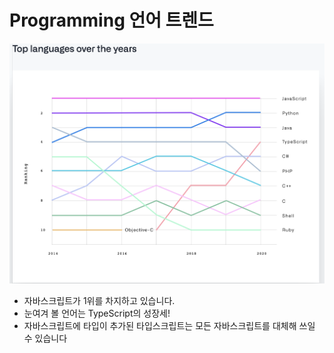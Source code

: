 # Programming 언어 트렌드

![캡처](./img/topLanguages.png)

- 자바스크립트가 1위를 차지하고 있습니다.
- 눈여겨 볼 언어는 TypeScript의 성장세!
- 자바스크립트에 타입이 추가된 타입스크립트는 모든 자바스크립트를 대체해 쓰일 수 있습니다
